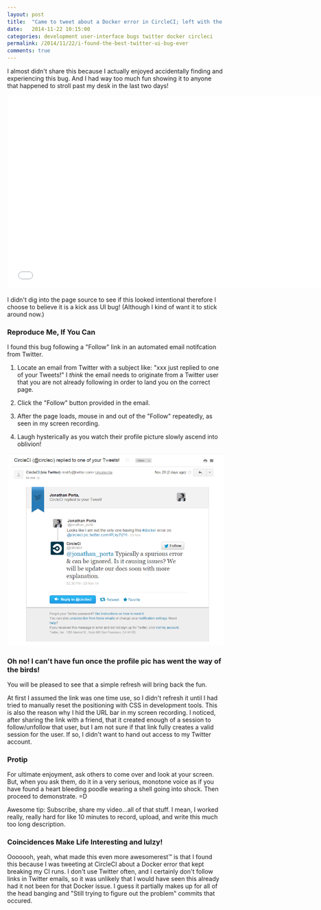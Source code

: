 ```yaml
---
layout: post
title:  "Came to tweet about a Docker error in CircleCI; left with the best Twitter UI bug ever!"
date:   2014-11-22 10:15:00
categories: development user-interface bugs twitter docker circleci
permalink: /2014/11/22/i-found-the-best-twitter-ui-bug-ever
comments: true
---
```


I almost didn't share this because I actually enjoyed accidentally finding and experiencing this bug. And I had way too much fun showing it to anyone that happened to stroll past my desk in the last two days!

<iframe width="740" height="450" src="//www.youtube.com/embed/xRLigdfAh8E" frameborder="0" allowfullscreen></iframe>

I didn't dig into the page source to see if this looked intentional therefore I choose to believe it is a kick ass UI bug! (Although I kind of want it to stick around now.)

### Reproduce Me, If You Can

I found this bug following a "Follow" link in an automated email notifcation from Twitter.

1. Locate an email from Twitter with a subject like: "xxx just replied to one of your Tweets!" I *think* the email needs to originate from a Twitter user that you are not already following in order to land you on the correct page.

2. Click the "Follow" button provided in the email.

3. After the page loads, mouse in and out of the "Follow" repeatedly, as seen in my screen recording.

4. Laugh hysterically as you watch their profile picture slowly ascend into oblivion!

[![twitter-email-screenshot]][twitter-email-screenshot]

### Oh no! I can't have fun once the profile pic has went the way of the birds!
You will be pleased to see that a simple refresh will bring back the fun.

At first I assumed the link was one time use, so I didn't refresh it until I had tried to manually reset the positioning with CSS in development tools. This is also the reason why I hid the URL bar in my screen recording. I noticed, after sharing the link with a friend, that it created enough of a session to follow/unfollow that user, but I am not sure if that link fully creates a valid session for the user. If so, I didn't want to hand out access to my Twitter account.

### Protip
For ultimate enjoyment, ask others to come over and look at your screen. But, when you ask them, do it in a very serious, monotone voice as if you have found a heart bleeding poodle wearing a shell going into shock. Then proceed to demonstrate. =D

Awesome tip: Subscribe, share my video...all of that stuff. I mean, I worked really, really hard for like 10 minutes to record, upload, and write this much too long description.

### Coincidences Make Life Interesting and lulzy!
Ooooooh, yeah, what made this even more awesomerest™ is that I found this because I was tweeting at CircleCI about a Docker error that kept breaking my CI runs. I don't use Twitter often, and I certainly don't follow links in Twitter emails, so it was unlikely that I would have seen this already had it not been for that Docker issue. I guess it partially makes up for all of the head banging and "Still trying to figure out the problem" commits that occured.

[twitter-email-screenshot]: /images/posts/2014/11/twitter-ui-awesome-bug-email-screenshot.png
[twitter-bug-cover]: /images/posts/2014/11/best-twitter-bug-thumb.png
